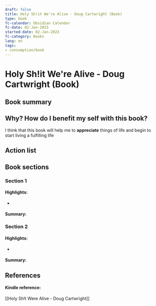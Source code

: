 ```yaml
---
draft: false
title: Holy Sh!it We're Alive - Doug Cartwright (Book)
type: book
fc-calendar: Obsidian Calendar
fc-date: 02-Jan-2023
started-date: 02-Jan-2023
fc-category: Books
lang: en
tags:
- consumption/book
---
```



# Holy Sh!it We're Alive - Doug Cartwright (Book)

  
## Book summary


## Why? How do I benefit my self with this book?

I think that this book will help me to **appreciate** things of life and begin to start living a fulfilling life

## Action list


## Book sections


### Section 1
#### Highlights:
- 

#### Summary:


### Section 2
#### Highlights:
- 

#### Summary:




## References

#### Kindle reference:  
[[Holy Sh!t Were Alive - Doug Cartwright]]